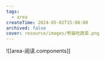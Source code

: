 ```yaml
---
tags:
  - area
createTime: 2024-05-02T15:08:00
archived: false
cover: resource/images/熊猫吃蔬菜.png
---
```


![[area-阅读.components]]